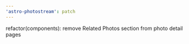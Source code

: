 ```yaml
---
'astro-photostream': patch
---
```


refactor(components): remove Related Photos section from photo detail pages
